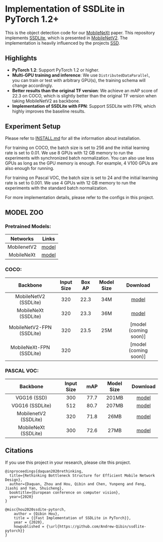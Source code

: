 # Implementation of SSDLite in PyTorch 1.2+ 

This is the object detection code for our [MobileNeXt](https://arxiv.org/pdf/2007.02269.pdf) paper.
This repository implements [SSDLite](https://arxiv.org/abs/1512.02325), which is presented in [MobileNetV2](https://arxiv.org/pdf/1801.04381.pdf). 
The implementation is heavily influenced by the projects [SSD](https://github.com/lufficc/SSD).

## Highlights

- **PyTorch 1.2**: Support PyTorch 1.2 or higher.
- **Multi-GPU training and inference**: We use `DistributedDataParallel`, you can train or test with arbitrary GPU(s), the training schema will change accordingly.
- **Better results than the original TF version**: We achieve an mAP score of 22.3 on COCO, which is slightly better than the original TF version when taking MobileNetV2 as backbone. 
- **Implementation of SSDLite with FPN**: Support SSDLite with FPN, which highly improves the baseline results.

## Experiment Setup

Please refer to [INSTALL.md](https://github.com/Andrew-Qibin/ssdlite-pytorch/blob/master/INSTALL.md) for all the information about installation.

For training on COCO, the batch size is set to 256 and the initial learning rate is set to 0.01. We use 8 GPUs with 12 GB memory to run the experiments
with synchronized batch normalization. You can also use less GPUs as long as the GPU memory is enough. For example, 4 V100 GPUs are also enough for running.

For training on Pascal VOC, the batch size is set to 24 and the initial learning rate is set to 0.001. We use 4 GPUs with 12 GB memory to run the experiments
with the standard batch normalization.

For more implementation details, please refer to the configs in this project.

## MODEL ZOO

### Pretrained Models:
|   Networks   |     Links    | 
| :----------: | :----------: |
|  MobilenetV2 |  [model](https://download.pytorch.org/models/mobilenet_v2-b0353104.pth) |
|  MobileNeXt  |  [model](https://github.com/Andrew-Qibin/ssdlite-pytorch/blob/master/weights/mnext.pth.tar) |

### COCO:

| Backbone                   | Input Size   |       Box AP     | Model Size | Download  |
| :------------------------: | :----------: | :--------------: | :--------: | :-------: |
|  MobileNetV2 (SSDLite)     |     320      |          22.3    | 34M        | [model](https://drive.google.com/file/d/1jKa16d2c7zSrIYzKAVb9PyAQH2ifXCih/view?usp=sharing)   |
|  MobileNeXt (SSDLite)      |     320      |          23.3    | 36M        | [model](https://drive.google.com/file/d/1GlBU-10YBjGhj9snw9JVU6i__dc9-INY/view?usp=sharing)   |
|  MobileNetV2-FPN (SSDLite) |     320      |          23.5    | 25M        | [model (coming soon)] |
|  MobileNeXt-FPN (SSDLite)  |     320      |                  |            | [model (coming soon)] |

### PASCAL VOC:

| Backbone               | Input Size  |          mAP         | Model Size | Download  |
| :--------------------: | :----------:|   :--------------:   | :--------: | :-------: |
|  VGG16 (SSD)           |     300     |          77.7        |   201MB    | [model](https://github.com/lufficc/SSD/releases/download/1.2/vgg_ssd300_voc0712.pth)  |
|  VGG16 (SSDLite)       |     512     |          80.7        |   207MB    | [model](https://github.com/lufficc/SSD/releases/download/1.2/vgg_ssd512_voc0712.pth)  |
|  MobilenetV2 (SSDLite) |     320     |          71.8        |   26MB     | [model](https://drive.google.com/file/d/1rWVxlWGeCylH-sz43PKQUlOsWTzxZTnq/view?usp=sharing) |
|  MobileNeXt (SSDLite)  |     300     |          72.6        |   27MB     | [model](https://drive.google.com/file/d/1s365AwRVdGMGDZrSjMN58qOx7ydmbutx/view?usp=sharing) |



## Citations
If you use this project in your research, please cite this project.

```text
@inproceedings{daquan2020rethinking,
  title={Rethinking Bottleneck Structure for Efficient Mobile Network Design},
  author={Daquan, Zhou and Hou, Qibin and Chen, Yunpeng and Feng, Jiashi and Yan, Shuicheng},
  booktitle={European conference on computer vision},
  year={2020}
}
```

```text
@misc{hou2020ssdite-pytorch,
    author = {Qibin Hou},
    title = {{Fast Implementation of SSDLite in PyTorch}},
    year = {2020},
    howpublished = {\url{https://github.com/Andrew-Qibin/ssdlite-pytorch}}
}
```

